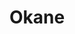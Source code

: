 ---
layout: place
title: "Okane"
permalink: /california/san-francisco/okane.html
stateAbbr: CA
stateName: California
cityName: San Francisco
seo:
  name: "Okane"
  type: Restaurant
  links: http://www.okanesf.com/
description: "Cafe for refined Japanese comfort food with shareable dishes, handmade rolls & other Asian staples. Okane serves delicious sushi in San Francisco, California. Try fresh Japanese dishes for a great dining experience. Available for takeout, delivery, lunch, and dinner."
place_id: ChIJjaWT5yx-j4AR0S6cwdgnD4Q
photos:
  - name: >-
      places/ChIJjaWT5yx-j4AR0S6cwdgnD4Q/photos/AeeoHcKoOfFqsMij4KTgO1bXGMX53wsHZF36mcgcEcAZtee9Wcx8rL8FTISAsXf-vHOik1sxvXgALawnv8aJK3IVpI6BU7XhlvY7W40386L_erofOwbuJgjjQ3ZSU_JfV1qV9whe4x3C4K8H3XIHdSQ1rCJ5NfgBgPR_8q-CGfyJnjmwZeAUxFbFiz3CreLYgO2PBET6eQyq-Xm-1ZqhzdRgPiE6TrWYj7UpS2TkW9pGos0mTm7AOb4Cslf4C-vAJZVCTy1eWQd9WOIXi1H3knY4OTgmM6tkYh7-gb-IfsCEoQNTbso1kihA7Cme9COHHIXoG7BYt7je8BuYMXMzh3jl5gsd7MJr2DzqUhmkGlLtQktybSb_0xsESnzT6GSTqLzkHtuLqn2CZiH2D8eVM-LjLh4UA7w6woWg8Fyj99m2XoZgww
    widthPx: 4032
    heightPx: 3024
    authorAttributions:
      - displayName: G is Active
        uri: https://maps.google.com/maps/contrib/112424902393747358226
        photoUri: >-
          https://lh3.googleusercontent.com/a-/ALV-UjXN64w8EDxpb-M9cFZw9A8ylpf7Yze9rZabLsfxDIrBtqcIKmf8CQ=s100-p-k-no-mo
    flagContentUri: >-
      https://www.google.com/local/imagery/report/?cb_client=maps_api_places.places_api&image_key=!1e10!2sCIHM0ogKEICAgICWiJy3aA&hl=en-US
    googleMapsUri: >-
      https://www.google.com/maps/place//data=!3m4!1e2!3m2!1sCIHM0ogKEICAgICWiJy3aA!2e10!4m2!3m1!1s0x808f7e2ce793a58d:0x840f27d8c19c2ed1
  - name: >-
      places/ChIJjaWT5yx-j4AR0S6cwdgnD4Q/photos/AeeoHcJTCZQ0cgYZBPrcDI-6QcHIRXQGTUX-3LL65h45fiXd4KehT1jANc4wPhAcUpH6_o3SCiuYiBwphXJ8CztVTDgrLRF8S1c0tymEKDOG_jkn0VHeh0p_jerKryNtKKx9wbtfIxT8-KlNzc_p6c0jUEaePsKGIXNk5JoewcB2MA24H2pbmtDyxERuaM2bZWBAYTttun_6XKLP5zOaAMbGqrkXTK69lRYTgeL0Je4RRfiIhgs5DhWsAZLfW0uFt34GW9cEBVbie5mNmYnbrgL8dT23FrWAXZvjB5a7g-x2avPLYg
    widthPx: 4738
    heightPx: 3338
    authorAttributions:
      - displayName: Okane
        uri: https://maps.google.com/maps/contrib/104882578120475886406
        photoUri: >-
          https://lh3.googleusercontent.com/a-/ALV-UjUgVdQ-RQk1W1RB46Bmw5LDmHTDfKIOPWlLTsgfqbkRm3U-re8=s100-p-k-no-mo
    flagContentUri: >-
      https://www.google.com/local/imagery/report/?cb_client=maps_api_places.places_api&image_key=!1e10!2sAF1QipMAyR3MarpfvHd_r1_cF0blrWdH0bb0XyJEe7zM&hl=en-US
    googleMapsUri: >-
      https://www.google.com/maps/place//data=!3m4!1e2!3m2!1sAF1QipMAyR3MarpfvHd_r1_cF0blrWdH0bb0XyJEe7zM!2e10!4m2!3m1!1s0x808f7e2ce793a58d:0x840f27d8c19c2ed1
  - name: >-
      places/ChIJjaWT5yx-j4AR0S6cwdgnD4Q/photos/AeeoHcKx8JPQCep7jlNtOT0EmjuJw0xCxvd6Sb7eRYlBD4Obl3E1pzTK_9P3AcsJ9v36coFcq313RWK10asH5xXqJTJhDkjHGmy0X6SpNNcFi75mvPEEWj9ijRQxxBLvrG1rWlcE9aSLyRalQnIqM-OolLDyEjxrga4qbFmI_b3ko05LxY4WpldMmLhFkJWwJ3kqPg4YTc5VdGutZPIOZNYGqaWOxTBo2y511L3mgIiyMKkdLJz2q7aQ3NoxK5jnaIhwoncV7bEYx-LuSOCKn4Ym1O8_OZckB4Lfjvh3bOCbMb5GkVlqAqDnvLYUJpchtIljz24AEiLLXNaAZ8JWjrSTh9a3R9-DajA4A7F3paCwor8LaXUBYHpE9MLZ3Ikeedalsmu-Ut1dvrE7rWP6u-nUcOEdSaY5_WVhuJMLMIG4MMW4xjm_B27F33WLy5F1EzEV
    widthPx: 4000
    heightPx: 3000
    authorAttributions:
      - displayName: Mehrdad Amanabi
        uri: https://maps.google.com/maps/contrib/105813643355213494398
        photoUri: >-
          https://lh3.googleusercontent.com/a-/ALV-UjWTt0xqpj8T4whOHuNZl--dLeHO9XEfYSkXyB2V1SHm0oeQyZsMLg=s100-p-k-no-mo
    flagContentUri: >-
      https://www.google.com/local/imagery/report/?cb_client=maps_api_places.places_api&image_key=!1e10!2sCIABIhAGbzaqqSKanmfiPTUACOjz&hl=en-US
    googleMapsUri: >-
      https://www.google.com/maps/place//data=!3m4!1e2!3m2!1sCIABIhAGbzaqqSKanmfiPTUACOjz!2e10!4m2!3m1!1s0x808f7e2ce793a58d:0x840f27d8c19c2ed1
  - name: >-
      places/ChIJjaWT5yx-j4AR0S6cwdgnD4Q/photos/AeeoHcJYlq67PYN2-lLlEx1V8aLEw8O9shk3-RLT7CDM58kcegIJYfWXIcLzrJmddVTTY7WRFwvwZj1gVJlnGUv1PAQtblOif_ZQFo8F5A5nIQMXerzWr3LhnGyoSpa8SiAWpVBnFZWVkW_F9nPTYf-uoD2gwcoWeDM4VgFKq83OfZKfumPvK1sw79BqKcoU8aSn-pRNryNYISzBrsHM5Noj-B28R5rrRm0MODUhi6_1ofR7Jui-Xv_-r0iRE1e8-mrzIS0vWD2uAXDRICGcLG4LqcPQyQdZqpRHgxByKB7zxdicgaKbOai-a4-xmAQThkD-KDBJVx4FLhCyVT-SWB2CGBW_Mv1onHWUa6AJUJioG-d5aW9vYl5fBleN9QHkADJeqQWJ1Xxi22RDmyWLnqKhSlwLnwrPIvqifvTMZBBciM0
    widthPx: 4800
    heightPx: 3600
    authorAttributions:
      - displayName: Alex Yang
        uri: https://maps.google.com/maps/contrib/101713726377893560360
        photoUri: >-
          https://lh3.googleusercontent.com/a/ACg8ocK-lC4i7tEcrwCOQv7845fnHX69pGX-Pub0piRbvuTVLO3FgA=s100-p-k-no-mo
    flagContentUri: >-
      https://www.google.com/local/imagery/report/?cb_client=maps_api_places.places_api&image_key=!1e10!2sCIHM0ogKEICAgIDbhI7IPA&hl=en-US
    googleMapsUri: >-
      https://www.google.com/maps/place//data=!3m4!1e2!3m2!1sCIHM0ogKEICAgIDbhI7IPA!2e10!4m2!3m1!1s0x808f7e2ce793a58d:0x840f27d8c19c2ed1
  - name: >-
      places/ChIJjaWT5yx-j4AR0S6cwdgnD4Q/photos/AeeoHcL1wRvT4BHR7mt2YcvIcE-JUxl40eClMKVD2HHzEXF7UoIGEe1N4gh475xgtqT2f2TJEXp7uyklk4bZRMDh3_tNViTPj7oM1xQ1CI4AFHHwDPSm5XmfTNVOqn3LsVjNzTxlZrO2eNYXl3dkrsjN-XwuA6g2sINGfVb9wf2S3XkkcXfjaOnDOBWSZ-QXCQNq6XIMjNbsqh_oHWTjJ9JgQTOAleUkUWxaBsZh0BLsliozR440vmnLWuSqnd-pEuQT84L2rtZch6uP4WS3hWHwj-ML97_kUeKMxcB0rEIQiS81inlYbnmuypQsD9d-_yjmzJd-pwEjpVzHjJ59iCrzJXfa7CGHCOY-z1ERBfkd8jwMFr2ii3QeWKELvyEnGpqIOWmq0Nos_pZPHDs7l0OiiDIRdQCg8ek9jv5mz7MjYOLbpg
    widthPx: 3072
    heightPx: 4080
    authorAttributions:
      - displayName: Pam V.
        uri: https://maps.google.com/maps/contrib/111681265585345815765
        photoUri: >-
          https://lh3.googleusercontent.com/a-/ALV-UjXr90CXwolR68CUQVrGIL8EMlbPJ4phbUBJ2ICvp0Qm0BiLM5fG=s100-p-k-no-mo
    flagContentUri: >-
      https://www.google.com/local/imagery/report/?cb_client=maps_api_places.places_api&image_key=!1e10!2sCIHM0ogKEICAgICL9p_nYw&hl=en-US
    googleMapsUri: >-
      https://www.google.com/maps/place//data=!3m4!1e2!3m2!1sCIHM0ogKEICAgICL9p_nYw!2e10!4m2!3m1!1s0x808f7e2ce793a58d:0x840f27d8c19c2ed1
  - name: >-
      places/ChIJjaWT5yx-j4AR0S6cwdgnD4Q/photos/AeeoHcITzfP5bsOvzwa779wwxJK9-LkklmjxatZMuVpEIpb3L1999siCPt8CCCjmyozyQwT0znTMeC-7OgH8C9lR8VLqnAMmi47AI2p1Pn5zGKgTxNX0wf3pkZiQ5cfz0jQafU6IZUeoKC1css0l3MaeTPTtdQq8kvnrvT0v15twVjKsMxzgmh88xvqC7WyVf57n3Hb9HtJfEwG5fW5f0X0D4HSlyluBc1jLBlhtmmIoCKRWZXo1RLpzSo9m8pfzrebEtTIS8w2Du51TXOBJu6y673R6-Qt0t8TnEeied5YbpSB5l6vDeeWMGt2XpEMQI0JBD69CdrISFNYBw8OEZKgnSdNJ4-yY0PUv-rjh4e6yC2UsvGfsGbZNTi7RUkZT6s3V993KeR-BMm0ZzIZhuTqb8egc1Cbw8ygZyAuyfp2qXmTnBJrx
    widthPx: 4032
    heightPx: 3024
    authorAttributions:
      - displayName: Pam V.
        uri: https://maps.google.com/maps/contrib/111681265585345815765
        photoUri: >-
          https://lh3.googleusercontent.com/a-/ALV-UjXr90CXwolR68CUQVrGIL8EMlbPJ4phbUBJ2ICvp0Qm0BiLM5fG=s100-p-k-no-mo
    flagContentUri: >-
      https://www.google.com/local/imagery/report/?cb_client=maps_api_places.places_api&image_key=!1e10!2sCIHM0ogKEICAgIC-wdG11wE&hl=en-US
    googleMapsUri: >-
      https://www.google.com/maps/place//data=!3m4!1e2!3m2!1sCIHM0ogKEICAgIC-wdG11wE!2e10!4m2!3m1!1s0x808f7e2ce793a58d:0x840f27d8c19c2ed1
  - name: >-
      places/ChIJjaWT5yx-j4AR0S6cwdgnD4Q/photos/AeeoHcJ5Qpgp6a8bDx7bF0jwoiUZ_jCm_WQ9D7uAKrt1uU1Q6eeZ4LYB-2OK_hZb6ZwD2yUV0whK74kVDMP374205RMZx4wZxad-Gx7C0HqJt_BDK2BrruEGxiLFhYJ1eywMKbkFV-cVBsdnT5QjSC7wrm1TGch_D2H-yowi1UPO-10tsmRNQ9yYa9zK68ZupxQlC_uKY8AdSvxrW5tAmHNX3xsBhYdPqi1b1AQDgZoLsf87F4anFRc6vyMVVaGcLCGgG9cP927FNM4_EoNizC9WLsdJa5DCYr2buJwoF-PywBKsAxn3ab8oxeNDpQsoCAmhECX2bhYlaLA38jI5GqKanQeYQJG42yeAJ2I8JA5PoHeENrDxsOa_-xYdFXwd2Ahic_OWupDbHirdf6zL1QzGs0DJdxn-NZSou1dD4xDD0BCm2vQo
    widthPx: 4096
    heightPx: 3072
    authorAttributions:
      - displayName: Paolo Privitera
        uri: https://maps.google.com/maps/contrib/108856351434546112441
        photoUri: >-
          https://lh3.googleusercontent.com/a-/ALV-UjX-cx2o--Cwt0Y6f2ure0Vx_a9HbGlwi7DNWYxG1wFkKPZeN7NybHw=s100-p-k-no-mo
    flagContentUri: >-
      https://www.google.com/local/imagery/report/?cb_client=maps_api_places.places_api&image_key=!1e10!2sCIHM0ogKEICAgICZlded7QE&hl=en-US
    googleMapsUri: >-
      https://www.google.com/maps/place//data=!3m4!1e2!3m2!1sCIHM0ogKEICAgICZlded7QE!2e10!4m2!3m1!1s0x808f7e2ce793a58d:0x840f27d8c19c2ed1
  - name: >-
      places/ChIJjaWT5yx-j4AR0S6cwdgnD4Q/photos/AeeoHcLarK22O-WBE_6p2FHc8RoG7VdoYM2uOack72WCTuL6ynZfMRarwiOEmq0BF7KNghrtPZ9FGfjz21iU15X27wHKouHhmlxnQd_0uMmy68bvLx076H0BfX6dn0_gUf7pwyc-pmnNUW5bW_BNkr5At1Lk5vc-fL7To9mtUxHjB_xyoxR8VIWwojMOAdj4Sw088BeYRber1f3Gwb9tqWjuIHnmCdMzSqUXdVj4F_yjeyT1vg0hBCsrtvqlYYh3qclGgt8fiK55Ov8BUgaZsUr4ONw6582bKcOuRcZxbwMGAszwAZbu0qyK569ulbFzxBwIcoS5V0zMNYTiU5HkeKrww-WOe06qDDnNY9b7ZEK2JgAQ37RKrwdwVcx_ziVGnU-eKxjbS3hsi7soWBi6PSzueOAUmMVrmI8KbTb1bfwiXi977Q
    widthPx: 3000
    heightPx: 4000
    authorAttributions:
      - displayName: ayush kalani
        uri: https://maps.google.com/maps/contrib/104431593662302929240
        photoUri: >-
          https://lh3.googleusercontent.com/a-/ALV-UjUl87MXaBoKVCghSNlXZZTzBrMJx3c329RGyqLscBxl324jlEdHKQ=s100-p-k-no-mo
    flagContentUri: >-
      https://www.google.com/local/imagery/report/?cb_client=maps_api_places.places_api&image_key=!1e10!2sCIHM0ogKEICAgICLh4qbAg&hl=en-US
    googleMapsUri: >-
      https://www.google.com/maps/place//data=!3m4!1e2!3m2!1sCIHM0ogKEICAgICLh4qbAg!2e10!4m2!3m1!1s0x808f7e2ce793a58d:0x840f27d8c19c2ed1
  - name: >-
      places/ChIJjaWT5yx-j4AR0S6cwdgnD4Q/photos/AeeoHcKi5qMsA9J27c6Z-IK4wQJdlxC-jkxHR_AXaM_uYHpUZ-PJm-nSn1ItlcF96jq4ky_4nsApXxuTpB-6QMQYenRyzXoQytBYrGgYc-zGtz9hGgx6VKXIUQV4eXLC_MxaxhYDByHTa0ZtWNAZTKktGxlOnekLKxPEq8T19XZgiwt0zPb_fl9ag6ReDjgy8EOB1Q7V4i2epIQul3QNrX95ADxTsKN2mKMzoaIuPgBAZ6wCK48kvplp9wxW7DxaYzfx6kQPvNg7GXPLWpnHQFQCSf56gQzLCPzCdXW44KHvyQki6eVYzxoUO0IweAZC8iOseoDZX2fvIO0PNopqQw6FwsJNnSoHkRnI6ZHptBsWbm8Ih6cpQu-ggPVw3baeGPheah3PRNo0WMoA7ay91tvu_6jpJCq05asuHJggL6bwG92F4g
    widthPx: 4096
    heightPx: 3072
    authorAttributions:
      - displayName: Paolo Privitera
        uri: https://maps.google.com/maps/contrib/108856351434546112441
        photoUri: >-
          https://lh3.googleusercontent.com/a-/ALV-UjX-cx2o--Cwt0Y6f2ure0Vx_a9HbGlwi7DNWYxG1wFkKPZeN7NybHw=s100-p-k-no-mo
    flagContentUri: >-
      https://www.google.com/local/imagery/report/?cb_client=maps_api_places.places_api&image_key=!1e10!2sCIHM0ogKEICAgICZldedXQ&hl=en-US
    googleMapsUri: >-
      https://www.google.com/maps/place//data=!3m4!1e2!3m2!1sCIHM0ogKEICAgICZldedXQ!2e10!4m2!3m1!1s0x808f7e2ce793a58d:0x840f27d8c19c2ed1
  - name: >-
      places/ChIJjaWT5yx-j4AR0S6cwdgnD4Q/photos/AeeoHcLBNOoeT0XckfEqb5xZ9FVq-JakR7hxBLErzL4GJ6x0WNwkaH8SrICKiBlxCZ99MP50tlInjlItImiif7jlbQdLiYULFv83pz-FFgYn00nCiQa7zQ9NWjTiqMHMpyBoqoyX801J67dthE5lnVBz5Jp0r4AEyoE4pfLRyxF4c-6BSaXrCuxBRUDWtTw7fX4Jy2F-HEhsCO_DsAf7U7rOPlXl_dRKmTpE-5BUwlYIwuYmysEZdwlsCTLZntieMiaUn2ODAGu7A-JmbzBmeg0_B3hGWavP3h7HF1x6dIP-lDWOe-1rjjC0vusFoi_XmdZjuOrichISB_UcB676yXTXtpXgFmED5hbWZ4g_W6pWBpDi--pfUyT0UmAsXYt9HkLOlLXuvCR6BpCPZbHWqaihzYAmiCj9VNd_mWttN4DYFQcGrBw
    widthPx: 3840
    heightPx: 2160
    authorAttributions:
      - displayName: Cary Soriano
        uri: https://maps.google.com/maps/contrib/110556631863489633024
        photoUri: >-
          https://lh3.googleusercontent.com/a-/ALV-UjXMERmfbU3RLZG4Bgtuk-WdX6wmkuCrtlIXOQ8agZHrkd1S5I_G=s100-p-k-no-mo
    flagContentUri: >-
      https://www.google.com/local/imagery/report/?cb_client=maps_api_places.places_api&image_key=!1e10!2sCIHM0ogKEICAgIC4i-KyjAE&hl=en-US
    googleMapsUri: >-
      https://www.google.com/maps/place//data=!3m4!1e2!3m2!1sCIHM0ogKEICAgIC4i-KyjAE!2e10!4m2!3m1!1s0x808f7e2ce793a58d:0x840f27d8c19c2ed1
address: 669 Townsend St, San Francisco, CA 94103, USA
street: 669 Townsend St
city: San Francisco
state: CA
zip: '94103'
country: USA
neighborhood: Showplace Square
latitude: '37.770498'
longitude: '-122.402976'
accessibility_options:
  wheelchairAccessibleEntrance: true
  wheelchairAccessibleRestroom: true
  wheelchairAccessibleSeating: true
business_status: OPERATIONAL
name: Okane
google_maps_links:
  directionsUri: >-
    https://www.google.com/maps/dir//''/data=!4m7!4m6!1m1!4e2!1m2!1m1!1s0x808f7e2ce793a58d:0x840f27d8c19c2ed1!3e0
  placeUri: https://maps.google.com/?cid=9515868349571804881
  writeAReviewUri: >-
    https://www.google.com/maps/place//data=!4m3!3m2!1s0x808f7e2ce793a58d:0x840f27d8c19c2ed1!12e1
  reviewsUri: >-
    https://www.google.com/maps/place//data=!4m4!3m3!1s0x808f7e2ce793a58d:0x840f27d8c19c2ed1!9m1!1b1
  photosUri: >-
    https://www.google.com/maps/place//data=!4m3!3m2!1s0x808f7e2ce793a58d:0x840f27d8c19c2ed1!10e5
primary_type: Sushi Restaurant
opening_hours:
  regular: null
  current: null
secondary_opening_hours:
  regular:
    weekdayDescriptions: null
    type: null
  current:
    weekdayDescriptions: null
    type: null
phone: (415) 865-9788
price_level: PRICE_LEVEL_MODERATE
price_range: $50 &ndash; $100
rating: '4.3'
rating_count: 337
website: http://www.okanesf.com/
reviews:
  - name: >-
      places/ChIJjaWT5yx-j4AR0S6cwdgnD4Q/reviews/ChdDSUhNMG9nS0VJQ0FnSUNMaDRxZGp3RRAB
    relativePublishTimeDescription: 9 months ago
    rating: 3
    text:
      text: >-
        Okane offers a nice change of pace from its Michelin-starred sibling,
        Omakase. Located right next door, Okane provides a more relaxed vibe for
        enjoying Japanese comfort food. Think shareable plates, creative rolls,
        and other Asian specialties.


        The restaurant itself is intimate, with limited indoor seating,
        including bar stools. It creates a cozy atmosphere, perfect for a casual
        date night or catching up with friends.  Reservations are recommended,
        especially on weekends, to avoid a wait.


        Our server, Yui, was fantastic. He was attentive and friendly, even
        taking the time to chat with us about the menu and the nigiri as he was
        preparing them.


        We opted for the nigiri combo, hamachi carpaccio, uni nigiri, and
        Wakadori Karaage (crispy chicken). The hamachi carpaccio was a bit
        underwhelming – the slices were thinner than we expected. We also had to
        request ginger (after our first few dishes), which seemed like an
        oversight.


        The star of the show, however, was definitely the nigiri combo. Our 10
        pc. nigiri combo included -


        1. Hirame

        2. Shima aji

        3. Hamachi

        4. Salomon belly

        5. Kurodai

        6. Ikura

        7. Maguro

        8. Hokkaido scallop

        9. Japanese baracuda

        10. Toro with caviar


        Each piece featured generous cuts of fresh fish. My personal favorites
        were the kurodai, salmon belly, Japanese barracuda, and the
        splurge-worthy toro with caviar. These were melt-in-your-mouth
        delicious!


        On the other hand, the uni nigiri was a bit of a letdown. At only $18
        for two pieces, it felt like a steal, but unfortunately, the uni itself
        wasn't as sweet as we'd hoped and had a bit of a fishy aftertaste.


        The Wakadori Karaage was decent but a bit dry and could have used more
        sauce for the amount of chicken.


        Okane is a decent choice for a casual Japanese dining experience. The
        fresh fish in the nigiri combo was excellent, especially some of the
        premium cuts. The service was friendly and attentive. However, a few
        minor stumbles with the hamachi carpaccio, uni, and karaage kept it from
        being a perfect experience.


        If you're looking for a more relaxed take on Japanese cuisine with a
        focus on fresh fish, Okane is worth a try. Just keep in mind the limited
        seating and make a reservation!
      languageCode: en
    originalText:
      text: >-
        Okane offers a nice change of pace from its Michelin-starred sibling,
        Omakase. Located right next door, Okane provides a more relaxed vibe for
        enjoying Japanese comfort food. Think shareable plates, creative rolls,
        and other Asian specialties.


        The restaurant itself is intimate, with limited indoor seating,
        including bar stools. It creates a cozy atmosphere, perfect for a casual
        date night or catching up with friends.  Reservations are recommended,
        especially on weekends, to avoid a wait.


        Our server, Yui, was fantastic. He was attentive and friendly, even
        taking the time to chat with us about the menu and the nigiri as he was
        preparing them.


        We opted for the nigiri combo, hamachi carpaccio, uni nigiri, and
        Wakadori Karaage (crispy chicken). The hamachi carpaccio was a bit
        underwhelming – the slices were thinner than we expected. We also had to
        request ginger (after our first few dishes), which seemed like an
        oversight.


        The star of the show, however, was definitely the nigiri combo. Our 10
        pc. nigiri combo included -


        1. Hirame

        2. Shima aji

        3. Hamachi

        4. Salomon belly

        5. Kurodai

        6. Ikura

        7. Maguro

        8. Hokkaido scallop

        9. Japanese baracuda

        10. Toro with caviar


        Each piece featured generous cuts of fresh fish. My personal favorites
        were the kurodai, salmon belly, Japanese barracuda, and the
        splurge-worthy toro with caviar. These were melt-in-your-mouth
        delicious!


        On the other hand, the uni nigiri was a bit of a letdown. At only $18
        for two pieces, it felt like a steal, but unfortunately, the uni itself
        wasn't as sweet as we'd hoped and had a bit of a fishy aftertaste.


        The Wakadori Karaage was decent but a bit dry and could have used more
        sauce for the amount of chicken.


        Okane is a decent choice for a casual Japanese dining experience. The
        fresh fish in the nigiri combo was excellent, especially some of the
        premium cuts. The service was friendly and attentive. However, a few
        minor stumbles with the hamachi carpaccio, uni, and karaage kept it from
        being a perfect experience.


        If you're looking for a more relaxed take on Japanese cuisine with a
        focus on fresh fish, Okane is worth a try. Just keep in mind the limited
        seating and make a reservation!
      languageCode: en
    authorAttribution:
      displayName: ayush kalani
      uri: https://www.google.com/maps/contrib/104431593662302929240/reviews
      photoUri: >-
        https://lh3.googleusercontent.com/a-/ALV-UjUl87MXaBoKVCghSNlXZZTzBrMJx3c329RGyqLscBxl324jlEdHKQ=s128-c0x00000000-cc-rp-mo-ba7
    publishTime: '2024-06-23T14:45:12.821872Z'
    flagContentUri: >-
      https://www.google.com/local/review/rap/report?postId=ChdDSUhNMG9nS0VJQ0FnSUNMaDRxZGp3RRAB&d=17924085&t=1
    googleMapsUri: >-
      https://www.google.com/maps/reviews/data=!4m6!14m5!1m4!2m3!1sChdDSUhNMG9nS0VJQ0FnSUNMaDRxZGp3RRAB!2m1!1s0x808f7e2ce793a58d:0x840f27d8c19c2ed1
  - name: >-
      places/ChIJjaWT5yx-j4AR0S6cwdgnD4Q/reviews/ChdDSUhNMG9nS0VJQ0FnSURiaEk3SW5BRRAB
    relativePublishTimeDescription: 8 months ago
    rating: 4
    text:
      text: >-
        Today we have okane. Just getting out I still don’t know how to say the
        name correctly. Anyways I went in pretty blind. I had No idea where I
        was eating or where I was. Not super familiar with soma. The atmosphere
        reminded me of Japan. It had that sort of vibe, though just looking out
        the window reminded me that I was not in Japan. I went to Japan once, it
        was amazing. So the service was great. Welcoming and met all our needs
        even without asking. The fish was fresh and flavorful. The rolls I got
        mixed the flavor of fish and other ingredients very well. I was
        satisfied very much with the quality of the rolls and fish. The fish was
        fatty and fresh. I also got miso soup which came in a big portion. It
        was warm and prepared me for the meal very well. Overall the quality of
        fish and blend of flavors makes the food shine and beat out a lot of
        seafood and sushi places in general. The only thing was the table was
        super sticky. I don’t know why. It was not a big problem, but I prefer
        my tables not to be sticky. Not sure when the next review will be so,
        till next time I guess
      languageCode: en
    originalText:
      text: >-
        Today we have okane. Just getting out I still don’t know how to say the
        name correctly. Anyways I went in pretty blind. I had No idea where I
        was eating or where I was. Not super familiar with soma. The atmosphere
        reminded me of Japan. It had that sort of vibe, though just looking out
        the window reminded me that I was not in Japan. I went to Japan once, it
        was amazing. So the service was great. Welcoming and met all our needs
        even without asking. The fish was fresh and flavorful. The rolls I got
        mixed the flavor of fish and other ingredients very well. I was
        satisfied very much with the quality of the rolls and fish. The fish was
        fatty and fresh. I also got miso soup which came in a big portion. It
        was warm and prepared me for the meal very well. Overall the quality of
        fish and blend of flavors makes the food shine and beat out a lot of
        seafood and sushi places in general. The only thing was the table was
        super sticky. I don’t know why. It was not a big problem, but I prefer
        my tables not to be sticky. Not sure when the next review will be so,
        till next time I guess
      languageCode: en
    authorAttribution:
      displayName: Alex Yang
      uri: https://www.google.com/maps/contrib/101713726377893560360/reviews
      photoUri: >-
        https://lh3.googleusercontent.com/a/ACg8ocK-lC4i7tEcrwCOQv7845fnHX69pGX-Pub0piRbvuTVLO3FgA=s128-c0x00000000-cc-rp-mo-ba4
    publishTime: '2024-08-02T01:53:28.497292Z'
    flagContentUri: >-
      https://www.google.com/local/review/rap/report?postId=ChdDSUhNMG9nS0VJQ0FnSURiaEk3SW5BRRAB&d=17924085&t=1
    googleMapsUri: >-
      https://www.google.com/maps/reviews/data=!4m6!14m5!1m4!2m3!1sChdDSUhNMG9nS0VJQ0FnSURiaEk3SW5BRRAB!2m1!1s0x808f7e2ce793a58d:0x840f27d8c19c2ed1
  - name: >-
      places/ChIJjaWT5yx-j4AR0S6cwdgnD4Q/reviews/ChZDSUhNMG9nS0VJQ0FnTURJLU1IRERREAE
    relativePublishTimeDescription: in the last week
    rating: 5
    text:
      text: >-
        I Love that place .. do not forget and seat by the bar.. you will learn
        so much .. sushi amazing.. staff very friendly ..please  try  Chef’s
        Counter Omakase … I come here every other week 😃
      languageCode: en
    originalText:
      text: >-
        I Love that place .. do not forget and seat by the bar.. you will learn
        so much .. sushi amazing.. staff very friendly ..please  try  Chef’s
        Counter Omakase … I come here every other week 😃
      languageCode: en
    authorAttribution:
      displayName: Beata Dziegielewski
      uri: https://www.google.com/maps/contrib/101026599111683314933/reviews
      photoUri: >-
        https://lh3.googleusercontent.com/a/ACg8ocLclRNlqiikguEucaMr-PruPbMAfveHbIcI4KSSXpNcz3DyUA=s128-c0x00000000-cc-rp-mo-ba2
    publishTime: '2025-04-07T01:42:50.941617Z'
    flagContentUri: >-
      https://www.google.com/local/review/rap/report?postId=ChZDSUhNMG9nS0VJQ0FnTURJLU1IRERREAE&d=17924085&t=1
    googleMapsUri: >-
      https://www.google.com/maps/reviews/data=!4m6!14m5!1m4!2m3!1sChZDSUhNMG9nS0VJQ0FnTURJLU1IRERREAE!2m1!1s0x808f7e2ce793a58d:0x840f27d8c19c2ed1
  - name: >-
      places/ChIJjaWT5yx-j4AR0S6cwdgnD4Q/reviews/ChZDSUhNMG9nS0VJQ0FnSUMtd2RHeERBEAE
    relativePublishTimeDescription: 3 weeks ago
    rating: 5
    text:
      text: >-
        Continues to live up to the hype by serving great sushi and izakaya
        dishes! This time my standout dish was the mentaiko udon, which was the
        best example of udon I've ever had and will always remember from now on
        as what udon texture should be! I also wasn't a big fan of udon before -
        preferring soba when I get the chance - but this changes my perspective.
        I'm going to try more udon from now on


        Update: 3/25 - Amazing as always. Sukiyaki is also delicious and also a
        must try!
      languageCode: en
    originalText:
      text: >-
        Continues to live up to the hype by serving great sushi and izakaya
        dishes! This time my standout dish was the mentaiko udon, which was the
        best example of udon I've ever had and will always remember from now on
        as what udon texture should be! I also wasn't a big fan of udon before -
        preferring soba when I get the chance - but this changes my perspective.
        I'm going to try more udon from now on


        Update: 3/25 - Amazing as always. Sukiyaki is also delicious and also a
        must try!
      languageCode: en
    authorAttribution:
      displayName: Pam V.
      uri: https://www.google.com/maps/contrib/111681265585345815765/reviews
      photoUri: >-
        https://lh3.googleusercontent.com/a-/ALV-UjXr90CXwolR68CUQVrGIL8EMlbPJ4phbUBJ2ICvp0Qm0BiLM5fG=s128-c0x00000000-cc-rp-mo-ba6
    publishTime: '2025-03-23T17:05:29.797352Z'
    flagContentUri: >-
      https://www.google.com/local/review/rap/report?postId=ChZDSUhNMG9nS0VJQ0FnSUMtd2RHeERBEAE&d=17924085&t=1
    googleMapsUri: >-
      https://www.google.com/maps/reviews/data=!4m6!14m5!1m4!2m3!1sChZDSUhNMG9nS0VJQ0FnSUMtd2RHeERBEAE!2m1!1s0x808f7e2ce793a58d:0x840f27d8c19c2ed1
  - name: >-
      places/ChIJjaWT5yx-j4AR0S6cwdgnD4Q/reviews/ChZDSUhNMG9nS0VJQ0FnTUR3NmZfNUp3EAE
    relativePublishTimeDescription: 2 weeks ago
    rating: 5
    text:
      text: >-
        You gotta bookmark this Michelin Bib Gourmand spot!  Okane is a more
        laid-back, authentic Izakaya compared to its sibling restaurant
        @omakase_sf (Michelin starred fine dining). You can choose to dine at a
        table or sit at the chef's bar, where you can watch them prepare each
        dish. The fish here is FRESH and sourced from Toyosu Fish Market in
        Tokyo! There is a lot of selection on the menu ranging from
        sushi/sashimi, yakitori, and hot entrees. No need to break your bank,
        get the quality of fine dining but with the comfort of casual here.


        * Shishito Peppers

        * Hamachi Kama

        * Omakase - Chef's Choice Sashimi (10 pc)

        * Kakuni

        * Shinjuku Roll

        * Wakame Salad

        * Miso Soup

        * Soy Garlic Edamame

        * Born Gold Daiginjo
      languageCode: en
    originalText:
      text: >-
        You gotta bookmark this Michelin Bib Gourmand spot!  Okane is a more
        laid-back, authentic Izakaya compared to its sibling restaurant
        @omakase_sf (Michelin starred fine dining). You can choose to dine at a
        table or sit at the chef's bar, where you can watch them prepare each
        dish. The fish here is FRESH and sourced from Toyosu Fish Market in
        Tokyo! There is a lot of selection on the menu ranging from
        sushi/sashimi, yakitori, and hot entrees. No need to break your bank,
        get the quality of fine dining but with the comfort of casual here.


        * Shishito Peppers

        * Hamachi Kama

        * Omakase - Chef's Choice Sashimi (10 pc)

        * Kakuni

        * Shinjuku Roll

        * Wakame Salad

        * Miso Soup

        * Soy Garlic Edamame

        * Born Gold Daiginjo
      languageCode: en
    authorAttribution:
      displayName: Marissa Chinn
      uri: https://www.google.com/maps/contrib/101357145961671698282/reviews
      photoUri: >-
        https://lh3.googleusercontent.com/a-/ALV-UjUfg8ehApFTu3uuGWCpwhGDfWrPAEvUXqRVnlrQwSWtryAzMHwV=s128-c0x00000000-cc-rp-mo-ba6
    publishTime: '2025-03-26T21:55:26.230754Z'
    flagContentUri: >-
      https://www.google.com/local/review/rap/report?postId=ChZDSUhNMG9nS0VJQ0FnTUR3NmZfNUp3EAE&d=17924085&t=1
    googleMapsUri: >-
      https://www.google.com/maps/reviews/data=!4m6!14m5!1m4!2m3!1sChZDSUhNMG9nS0VJQ0FnTUR3NmZfNUp3EAE!2m1!1s0x808f7e2ce793a58d:0x840f27d8c19c2ed1
parking_options:
  freeStreetParking: true
  paidStreetParking: true
payment_options:
  acceptsCreditCards: true
  acceptsDebitCards: true
  acceptsCashOnly: false
  acceptsNfc: true
allow_dogs: null
curbside_pickup: null
delivery: true
dine_in: true
good_for_children: null
good_for_groups: true
good_for_sports: false
live_music: false
menu_for_children: false
outdoor_seating: false
reservable: true
restroom: true
serves_beer: true
serves_breakfast: false
serves_brunch: null
serves_cocktails: null
serves_coffee: false
serves_dinner: true
serves_dessert: true
serves_lunch: true
serves_vegetarian_food: false
serves_wine: true
takeout: true
summary: >-
  Cafe for refined Japanese comfort food with shareable dishes, handmade rolls &
  other Asian staples.

---